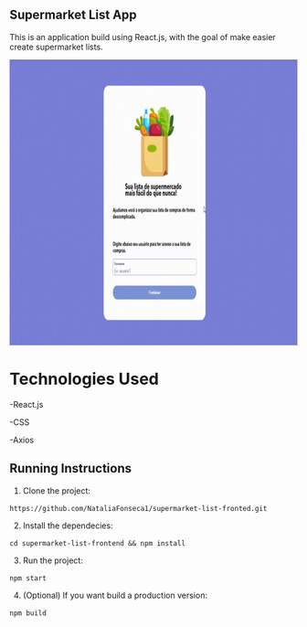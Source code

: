 ## Supermarket List App

This is an application build using React.js, with the goal of make easier create supermarket lists.
<p>
<img height="500" src="https://github.com/NataliaFonseca1/supermarket-list-fronted/blob/main/public/Imagens/demo.gif" />
</p>

# Technologies Used

-React.js

-CSS

-Axios

## Running Instructions

1. Clone the project:
```
https://github.com/NataliaFonseca1/supermarket-list-fronted.git
```

2. Install the dependecies:
```
cd supermarket-list-frontend && npm install
```

3. Run the project:
```
npm start
```
4. (Optional) If you want build a production version:
```
npm build
```
